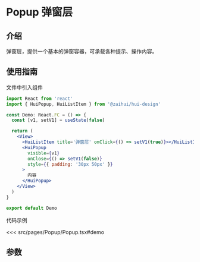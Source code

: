 # Popup 弹窗层

## 介绍

弹窗层，提供一个基本的弹窗容器，可承载各种提示、操作内容。

## 使用指南

文件中引入组件

```jsx
import React from 'react'
import { HuiPopup, HuiListItem } from '@zaihui/hui-design'

const Demo: React.FC = () => {
  const [v1, setV1] = useState(false)

  return (
    <View>
      <HuiListItem title='弹窗层' onClick={() => setV1(true)}></HuiListItem>
      <HuiPopup
        visible={v1}
        onClose={() => setV1(false)}
        style={{ padding: '30px 50px' }}
      >
        内容
      </HuiPopup>
    </View>
  )
}

export default Demo
```

代码示例

<<< src/pages/Popup/Popup.tsx#demo

## 参数

<auto-doc path="components/Popup/Popup.tsx" />

<demo-phone page="/pages/Popup/Popup" />
